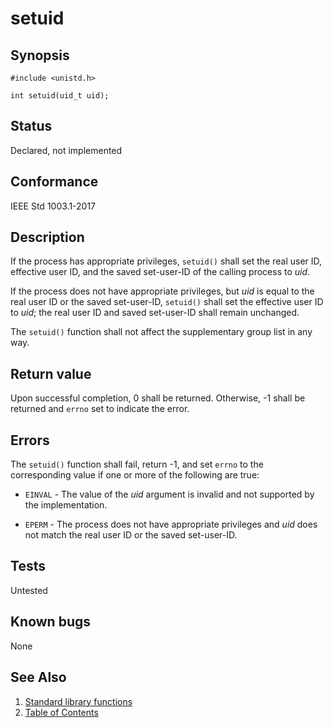 # setuid

## Synopsis

`#include <unistd.h>`

`int setuid(uid_t uid);`

## Status

Declared, not implemented

## Conformance

IEEE Std 1003.1-2017

## Description

If the process has appropriate privileges, `setuid()` shall set the real user ID, effective user ID, and the saved
set-user-ID of the calling process to _uid_.

If the process does not have appropriate privileges, but _uid_ is equal to the real user ID or the saved set-user-ID,
`setuid()` shall set the effective user ID to _uid_; the real user ID and saved set-user-ID shall remain unchanged.

The `setuid()` function shall not affect the supplementary group list in any way.

## Return value

Upon successful completion, 0 shall be returned. Otherwise, -1 shall be returned and `errno` set to indicate the error.

## Errors

The `setuid()` function shall fail, return -1, and set `errno` to the corresponding value if one or more of the
following are true:

* `EINVAL` - The value of the _uid_ argument is invalid and not supported by the implementation.

* `EPERM` - The process does not have appropriate privileges and _uid_ does not match the real user ID or the saved
set-user-ID.

## Tests

Untested

## Known bugs

None

## See Also

1. [Standard library functions](../functions.md)
2. [Table of Contents](../../../README.md)
